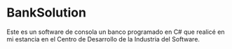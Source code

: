 # BankSolution

Este es un software de consola un banco programado en C# que realicé en mi estancia en el Centro de Desarrollo de la Industria del Software.
